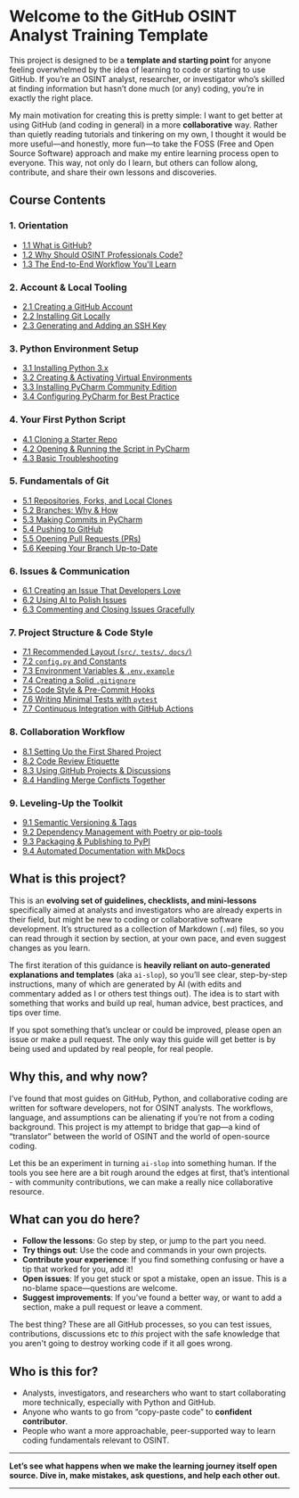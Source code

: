 # Welcome to the GitHub OSINT Analyst Training Template

This project is designed to be a **template and starting point** for anyone feeling overwhelmed by the idea of learning to code or starting to use GitHub. If you’re an OSINT analyst, researcher, or investigator who’s skilled at finding information but hasn’t done much (or any) coding, you’re in exactly the right place.

My main motivation for creating this is pretty simple: I want to get better at using GitHub (and coding in general) in a more **collaborative** way. Rather than quietly reading tutorials and tinkering on my own, I thought it would be more useful—and honestly, more fun—to take the FOSS (Free and Open Source Software) approach and make my entire learning process open to everyone. This way, not only do I learn, but others can follow along, contribute, and share their own lessons and discoveries.

## Course Contents

### 1. Orientation
- [1.1 What is GitHub?](1_orientation/1_1_what_is_github.md)
- [1.2 Why Should OSINT Professionals Code?](1_orientation/1_2_why_should_osint_professionals_code.md)
- [1.3 The End-to-End Workflow You'll Learn](1_orientation/1_3_the_end_to_end_workflow_you_will_learn.md)

### 2. Account & Local Tooling
- [2.1 Creating a GitHub Account](2_account_and_local_tooling/2_1_creating_a_github_account.md)
- [2.2 Installing Git Locally](2_account_and_local_tooling/2_2_installing_git_locally.md)
- [2.3 Generating and Adding an SSH Key](2_account_and_local_tooling/2_3_generating_and_adding_an_ssh_key.md)

### 3. Python Environment Setup
- [3.1 Installing Python 3.x](3_python_environment_setup/3_1_installing_python_3_x.md)
- [3.2 Creating & Activating Virtual Environments](3_python_environment_setup/3_2_creating_and_activating_virtual_environments.md)
- [3.3 Installing PyCharm Community Edition](3_python_environment_setup/3_3_installing_pycharm_community_edition.md)
- [3.4 Configuring PyCharm for Best Practice](3_python_environment_setup/3_4_configuring_pycharm_for_best_practice.md)

### 4. Your First Python Script
- [4.1 Cloning a Starter Repo](4_your_first_python_script/4_1_cloning_a_starter_repo.md)
- [4.2 Opening & Running the Script in PyCharm](4_your_first_python_script/4_2_opening_and_running_the_script_in_pycharm.md)
- [4.3 Basic Troubleshooting](4_your_first_python_script/4_3_basic_troubleshooting.md)

### 5. Fundamentals of Git
- [5.1 Repositories, Forks, and Local Clones](5_fundamentals_of_git/5_1_repositories_forks_and_local_clones.md)
- [5.2 Branches: Why & How](5_fundamentals_of_git/5_2_branches_why_and_how.md)
- [5.3 Making Commits in PyCharm](5_fundamentals_of_git/5_3_making_commits_in_pycharm.md)
- [5.4 Pushing to GitHub](5_fundamentals_of_git/5_4_pushing_to_github.md)
- [5.5 Opening Pull Requests (PRs)](5_fundamentals_of_git/5_5_opening_pull_requests.md)
- [5.6 Keeping Your Branch Up-to-Date](5_fundamentals_of_git/5_6_keeping_your_branch_up_to_date.md)

### 6. Issues & Communication
- [6.1 Creating an Issue That Developers Love](6_issues_and_communication/6_1_creating_an_issue_that_developers_love.md)
- [6.2 Using AI to Polish Issues](6_issues_and_communication/6_2_using_ai_to_polish_issues.md)
- [6.3 Commenting and Closing Issues Gracefully](6_issues_and_communication/6_3_commenting_and_closing_issues_gracefully.md)

### 7. Project Structure & Code Style
- [7.1 Recommended Layout (`src/`, `tests/`, `docs/`)](7_project_structure_and_code_style/7_1_recommended_layout.md)
- [7.2 `config.py` and Constants](7_project_structure_and_code_style/7_2_config_py_and_constants.md)
- [7.3 Environment Variables & `.env.example`](7_project_structure_and_code_style/7_3_environment_variables_and_env_example.md)
- [7.4 Creating a Solid `.gitignore`](7_project_structure_and_code_style/7_4_creating_a_solid_gitignore.md)
- [7.5 Code Style & Pre-Commit Hooks](7_project_structure_and_code_style/7_5_code_style_and_pre_commit_hooks.md)
- [7.6 Writing Minimal Tests with `pytest`](7_project_structure_and_code_style/7_6_writing_minimal_tests_with_pytest.md)
- [7.7 Continuous Integration with GitHub Actions](7_project_structure_and_code_style/7_7_continuous_integration_with_github_actions.md)

### 8. Collaboration Workflow
- [8.1 Setting Up the First Shared Project](8_collaboration_workflow/8_1_setting_up_the_first_shared_project.md)
- [8.2 Code Review Etiquette](8_collaboration_workflow/8_2_code_review_etiquette.md)
- [8.3 Using GitHub Projects & Discussions](8_collaboration_workflow/8_3_using_github_projects_and_discussions.md)
- [8.4 Handling Merge Conflicts Together](8_collaboration_workflow/8_4_merge-conflicts-doc.md)

### 9. Leveling-Up the Toolkit
- [9.1 Semantic Versioning & Tags](9_levelling_up_the_toolkit/9_1_semantic-versioning-tags.md)
- [9.2 Dependency Management with Poetry or pip-tools](9_levelling_up_the_toolkit/9_2_dependency-management.md)
- [9.3 Packaging & Publishing to PyPI](9_levelling_up_the_toolkit/9_3_packaging-pypi.md)
- [9.4 Automated Documentation with MkDocs](9_levelling_up_the_toolkit/9_4_mkdocs-documentation.md)

## What is this project?

This is an **evolving set of guidelines, checklists, and mini-lessons** specifically aimed at analysts and investigators who are already experts in their field, but might be new to coding or collaborative software development. It’s structured as a collection of Markdown (`.md`) files, so you can read through it section by section, at your own pace, and even suggest changes as you learn.

The first iteration of this guidance is **heavily reliant on auto-generated explanations and templates** (aka ```ai-slop```), so you’ll see clear, step-by-step instructions, many of which are generated by AI (with edits and commentary added as I or others test things out). The idea is to start with something that works and build up real, human advice, best practices, and tips over time.

If you spot something that’s unclear or could be improved, please open an issue or make a pull request. The only way this guide will get better is by being used and updated by real people, for real people.


## Why this, and why now?

I’ve found that most guides on GitHub, Python, and collaborative coding are written for software developers, not for OSINT analysts. The workflows, language, and assumptions can be alienating if you’re not from a coding background. This project is my attempt to bridge that gap—a kind of “translator” between the world of OSINT and the world of open-source coding.

Let this be an experiment in turning ```ai-slop``` into something human. If the tools you see here are a bit rough around the edges at first, that’s intentional - with community contributions, we can make a really nice collaborative resource. 

## What can you do here?

* **Follow the lessons**: Go step by step, or jump to the part you need.
* **Try things out**: Use the code and commands in your own projects.
* **Contribute your experience**: If you find something confusing or have a tip that worked for you, add it!
* **Open issues**: If you get stuck or spot a mistake, open an issue. This is a no-blame space—questions are welcome.
* **Suggest improvements**: If you’ve found a better way, or want to add a section, make a pull request or leave a comment.

The best thing? These are all GitHub processes, so you can test issues, contributions, discussions etc to *this* project with the safe knowledge that you aren't going to destroy working code if it all goes wrong. 

## Who is this for?

* Analysts, investigators, and researchers who want to start collaborating more technically, especially with Python and GitHub.
* Anyone who wants to go from “copy-paste code” to **confident contributor**.
* People who want a more approachable, peer-supported way to learn coding fundamentals relevant to OSINT.

---

**Let’s see what happens when we make the learning journey itself open source. Dive in, make mistakes, ask questions, and help each other out.**

---